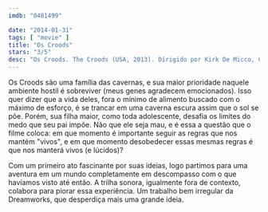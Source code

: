 ```yaml
---
imdb: "0481499"

date: "2014-01-31"
tags: [ "movie" ]
title: "Os Croods"
stars: "3/5"
desc: "Os Croods. The Croods (USA, 2013). Dirigido por Kirk De Micco, Chris Sanders. Escrito por Chris Sanders, Kirk De Micco, John Cleese, Kirk De Micco, Chris Sanders. Com Nicolas Cage, Emma Stone, Ryan Reynolds, Catherine Keener, Cloris Leachman, Clark Duke, Chris Sanders, Randy Thom."
---
```

Os Croods são uma família das cavernas, e sua maior prioridade naquele ambiente hostil é sobreviver (meus genes agradecem emocionados). Isso quer dizer que a vida deles, fora o mínimo de alimento buscado com o máximo de esforço, é se trancar em uma caverna escura assim que o sol se põe. Porém, sua filha maior, como toda adolescente, desafia os limites do medo que seu pai impõe. Não que ele seja mau, e é essa a questão que o filme coloca: em que momento é importante seguir as regras que nos mantém "vivos", e em que momento desobedecer essas mesmas regras é que nos manterá vivos (e lúcidos)?

Com um primeiro ato fascinante por suas ideias, logo partimos para uma aventura em um mundo completamente em descompasso com o que havíamos visto até então. A trilha sonora, igualmente fora de contexto, colabora para piorar essa experiência. Um trabalho bem irregular da Dreamworks, que desperdiça mais uma grande ideia.
